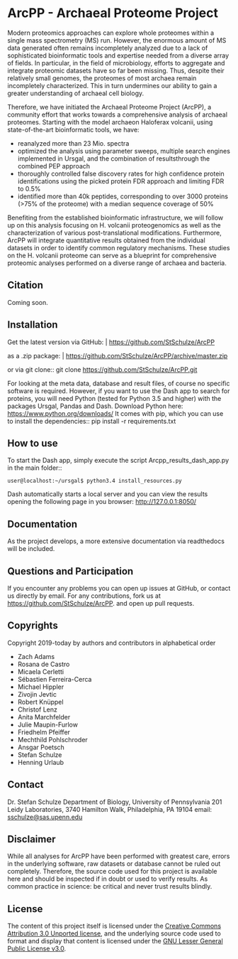 # ArcPP - Archaeal Proteome Project

Modern proteomics approaches can explore whole proteomes within a single mass spectrometry (MS) run. However, the enormous amount of MS data generated often remains incompletely analyzed due to a lack of sophisticated bioinformatic tools and expertise needed from a diverse array of fields. In particular, in the field of microbiology, efforts to aggregate and integrate proteomic datasets have so far been missing. Thus, despite their relatively small genomes, the proteomes of most archaea remain incompletely characterized. This in turn undermines our ability to gain a greater understanding of archaeal cell biology. 

Therefore, we have initiated the Archaeal Proteome Project (ArcPP), a community effort that works towards a comprehensive analysis of archaeal proteomes. Starting with the model archaeon Haloferax volcanii, using state-of-the-art bioinformatic tools, we have:
* reanalyzed more than 23 Mio. spectra
* optimized the analysis using parameter sweeps, multiple search engines implemented in Ursgal, and the combination of resultsthrough the combined PEP approach
* thoroughly controlled false discovery rates for high confidence protein identifications using the picked protein FDR approach and limiting FDR to 0.5%
* identified more than 40k peptides, corresponding to over 3000 proteins (>75% of the proteome) with a median sequence coverage of 50%

Benefiting from the established bioinformatic infrastructure, we will follow up on this analysis focusing on H. volcanii proteogenomics as well as the characterization of various post-translational modifications. Furthermore, ArcPP will integrate quantitative results obtained from the individual datasets in order to identify common regulatory mechanisms. These studies on the H. volcanii proteome can serve as a blueprint for comprehensive proteomic analyses performed on a diverse range of archaea and bacteria.


## Citation

Coming soon.

## Installation

Get the latest version via GitHub:
    | https://github.com/StSchulze/ArcPP

as a .zip package:
   | https://github.com/StSchulze/ArcPP/archive/master.zip

or via git clone::
   git clone https://github.com/StSchulze/ArcPP.git

For looking at the meta data, database and result files, of course no specific software is required.
However, if you want to use the Dash app to search for proteins,
you will need Python (tested for Python 3.5 and higher) with the packages Ursgal, Pandas and Dash.
Download Python here: https://www.python.org/downloads/
It comes with pip, which you can use to install the dependencies::
	pip install -r requirements.txt

## How to use

To start the Dash app, simply execute the script Arcpp_results_dash_app.py in the main folder::

	user@localhost:~/ursgal$ python3.4 install_resources.py

Dash automatically starts a local server and you can view the results opening the following page in you browser:
http://127.0.0.1:8050/

## Documentation

As the project develops, a more extensive documentation via readthedocs will be included.

## Questions and Participation

If you encounter any problems you can open up issues at GitHub, or contact us directly by email.
For any contributions, fork us at https://github.com/StSchulze/ArcPP. and open up pull requests.

## Copyrights

Copyright 2019-today by authors and contributors in alphabetical order

* Zach Adams
* Rosana de Castro
* Micaela Cerletti
* Sébastien Ferreira-Cerca
* Michael Hippler
* Zivojin Jevtic
* Robert Knüppel
* Christof Lenz
* Anita Marchfelder
* Julie Maupin-Furlow
* Friedhelm Pfeiffer
* Mechthild Pohlschroder
* Ansgar Poetsch
* Stefan Schulze
* Henning Urlaub

## Contact

Dr. Stefan Schulze
Department of Biology, University of Pennsylvania
201 Leidy Laboratories, 3740 Hamilton Walk, Philadelphia, PA 19104
email: sschulze@sas.upenn.edu

## Disclaimer

While all analyses for ArcPP have been performed with greatest care, errors in the underlying software, raw datasets or database cannot be ruled out completely. Therefore, the source code used for this project is available here and should be inspected if in doubt or used to verify results. As common practice in science: be critical and never trust results blindly.

## License

The content of this project itself is licensed under the [Creative Commons Attribution 3.0 Unported license](https://creativecommons.org/licenses/by/3.0/), and the underlying source code used to format and display that content is licensed under the [GNU Lesser General Public License v3.0](https://github.com/StSchulze/ArcPP/blob/master/LICENSE).
